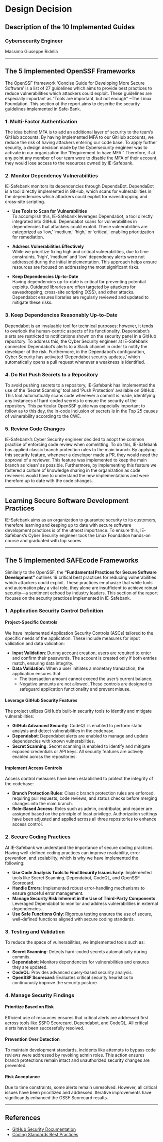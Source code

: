 # Design Decision

## Description of the 10 Implemented Guides

### Cybersecurity Engineer
Massimo Giuseppe Ridella

---

## The 5 Implemented OpenSSF Frameworks

The OpenSSF framework ‘Concise Guide for Developing More Secure Software’ is a list of 27 guidelines which aims to provide best practices to reduce vulnerabilities which attackers could exploit. These guidelines are especially important as “Tools are important, but not enough” ~The Linux Foundation. This section of the report aims to describe the security guidelines implemented in Safe-Bank.

### 1. Multi-Factor Authentication
The idea behind MFA is to add an additional layer of security to the team’s GitHub accounts. By having implemented MFA to our GitHub accounts, we reduce the risk of having attackers entering our code base. To apply further security, a design decision made by the Cybersecurity engineer was to activate in our organization the “Requirement to have MFA.” Therefore, if at any point any member of our team were to disable the MFA of their account, they would lose access to the resources owned by IE-Safebank.

### 2. Monitor Dependency Vulnerabilities
IE-Safebank monitors its dependencies through DependaBot. DependaBot is a tool directly implemented in GitHub, which scans for vulnerabilities in the dependencies which attackers could exploit for eavesdropping and cross-site scripting.

- **Use Tools to Scan for Vulnerabilities**  
  To accomplish this, IE-Safebank leverages Dependabot, a tool directly integrated into GitHub. Dependabot scans for vulnerabilities in dependencies that attackers could exploit. These vulnerabilities are categorized as ‘low,’ ‘medium,’ ‘high,’ or ‘critical,’ enabling prioritization for remediation.

- **Address Vulnerabilities Effectively**  
  While we prioritize fixing high and critical vulnerabilities, due to time constraints, 'high', ‘medium’ and ‘low’ dependency alerts were not addressed during the initial implementation. This approach helps ensure resources are focused on addressing the most significant risks.

- **Keep Dependencies Up-to-Date**  
  Having dependencies up-to-date is critical for preventing potential exploits. Outdated libraries are often targeted by attackers for eavesdropping, cross-site scripting (XSS), and other attacks. Dependabot ensures libraries are regularly reviewed and updated to mitigate these risks.

### 3. Keep Dependencies Reasonably Up-to-Date
Dependabot is an invaluable tool for technical purposes; however, it tends to overlook the human-centric aspects of its functionality. Dependabot’s alerts are restricted to notifications shown on the security panel in a GitHub repository. To address this, the Cyber Security engineer at IE-Safebank connected Dependabot’s alerts to a Slack channel in order to notify the developer of the risk. Furthermore, in the Dependabot’s configuration, Cyber Security has activated ‘Dependabot security updates,’ which automatically opens a pull request whenever a weakness is identified.

### 4. Do Not Push Secrets to a Repository
To avoid pushing secrets to a repository, IE-Safebank has implemented the use of the ‘Secret Scanning’ tool and 'Push Protection' available on GitHub. This tool automatically scans code whenever a commit is made, identifying any instances of hard-coded secrets to ensure the security of the repository. This particular OpenSSF guide was especially important to follow as to this day, the in-code inclusion of secrets is in the Top 25 causes of vulnerability according to the CWE.

### 5. Review Code Changes
IE-Safebank’s Cyber Security engineer decided to adopt the common practice of enforcing code review when committing. To do this, IE-Safebank has applied classic branch protection rules to the main branch. By applying this security feature, whenever a developer made a PR, they would need the approval of a reviewer. This feature was implemented to keep the main branch as ‘clean’ as possible. Furthermore, by implementing this feature we fostered a culture of knowledge sharing in the organization as code reviewers would have to understand the new implementations and were therefore up to date with the code changes.

---

## Learning Secure Software Development Practices
IE-Safebank aims as an organization to guarantee security to its customers, therefore learning and keeping up to date with secure software development practices is of the utmost importance. To ensure this, IE-Safebank’s Cyber Security engineer took the Linux Foundation hands-on course and graduated with top scores.

---

## The 5 Implemented SAFEcode Frameworks

Similarly to the OpenSSF, the **“Fundamental Practices for Secure Software Development”** outlines 19 critical best practices for reducing vulnerabilities which attackers could exploit. These practices emphasize that while tools and automation play a vital role, they alone are insufficient to achieve robust security—a sentiment echoed by industry leaders. This section of the report focuses on the security practices implemented in IE-Safebank.

### 1. Application Security Control Definition

#### Project-Specific Controls
We have implemented Application Security Controls (ASCs) tailored to the specific needs of the application. These include measures for input validation and data validation:

- **Input Validation**: During account creation, users are required to enter and confirm their passwords. The account is created only if both entries match, ensuring data integrity.
- **Data Validation**: When a user initiates a monetary transaction, the application ensures that:
  - The transaction amount cannot exceed the user’s current balance.
  - Negative amounts are not allowed. These controls are designed to safeguard application functionality and prevent misuse.

#### Leverage GitHub Security Features
The project utilizes GitHub’s built-in security tools to identify and mitigate vulnerabilities:

- **GitHub Advanced Security**: CodeQL is enabled to perform static analysis and detect vulnerabilities in the codebase.
- **Dependabot**: Dependabot alerts are enabled to manage and update dependencies with known vulnerabilities.
- **Secret Scanning**: Secret scanning is enabled to identify and mitigate exposed credentials or API keys. All security features are actively enabled across the repositories.

#### Implement Access Controls
Access control measures have been established to protect the integrity of the codebase:
- **Branch Protection Rules**: Classic branch protection rules are enforced, requiring pull requests, code reviews, and status checks before merging changes into the main branch.
- **Role-Based Access**: Roles such as admin, contributor, and reader are assigned based on the principle of least privilege. Authorization settings have been adjusted and applied across all three repositories to enhance access control.

### 2. Secure Coding Practices
At IE-Safebank we understand the importance of secure coding practices. Having well-defined coding practices can improve readability, error prevention, and scalability, which is why we have implemented the following:

- **Use Code Analysis Tools to Find Security Issues Early**: Implemented tools like Secret Scanning, Dependabot, CodeQL, and OpenSSF Scorecard.
- **Handle Errors**: Implemented robust error-handling mechanisms to ensure graceful error management.
- **Manage Security Risk Inherent in the Use of Third-Party Components**: Leveraged Dependabot to monitor and address vulnerabilities in external dependencies.
- **Use Safe Functions Only**: Rigorous testing ensures the use of secure, well-defined functions aligned with secure coding standards.

### 3. Testing and Validation
To reduce the space of vulnerabilities, we implemented tools such as:
- **Secret Scanning**: Detects hard-coded secrets automatically during commits.
- **Dependabot**: Monitors dependencies for vulnerabilities and ensures they are updated.
- **CodeQL**: Provides advanced query-based security analysis.
- **OpenSSF Scorecard**: Evaluates critical security heuristics to continuously improve the security posture.

### 4. Manage Security Findings

#### Prioritize Based on Risk
Efficient use of resources ensures that critical alerts are addressed first across tools like SSFO Scorecard, Dependabot, and CodeQL. All critical alerts have been successfully resolved.

#### Prevention Over Detection
To maintain development standards, incidents like attempts to bypass code reviews were addressed by revoking admin roles. This action ensures branch protections remain intact and unauthorized security changes are prevented.

#### Risk Acceptance
Due to time constraints, some alerts remain unresolved. However, all critical issues have been prioritized and addressed. Iterative improvements have significantly enhanced the OSSF Scorecard results.

---

## References
- [GitHub Security Documentation](https://github.com/ie-safebank/safebank-fe/blob/main/docs/github-security.md)
- [Coding Standards Best Practices](https://www.browserstack.com/guide/coding-standards-best-practices)
